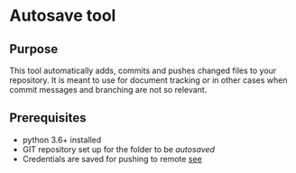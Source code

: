 # Autosave tool

## Purpose

This tool automatically adds, commits and pushes changed files to your repository. It is meant to use for document tracking or in other cases when commit messages and branching are not so relevant.

## Prerequisites

- python 3.6+ installed
- GIT repository set up for the folder to be *autosaved*
- Credentials are saved for pushing to remote [see]()